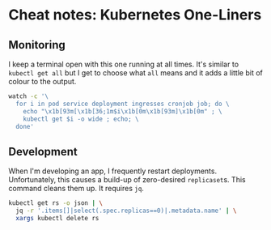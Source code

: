 # Cheat notes: Kubernetes One-Liners

## Monitoring

I keep a terminal open with this one running at all times. It's similar to `kubectl get all` but I get to choose what `all` means and it adds a little bit of colour to the output.

```sh
watch -c '\
  for i in pod service deployment ingresses cronjob job; do \
    echo "\x1b[93m[\x1b[36;1m$i\x1b[0m\x1b[93m]\x1b[0m" ; \
    kubectl get $i -o wide ; echo; \
  done'
```


## Development

When I'm developing an app, I frequently restart deployments. Unfortunately, this causes a build-up of zero-desired `replicaset`s. This command cleans them up. It requires `jq`.

```sh
kubectl get rs -o json | \
  jq -r '.items[]|select(.spec.replicas==0)|.metadata.name' | \
  xargs kubectl delete rs
```
